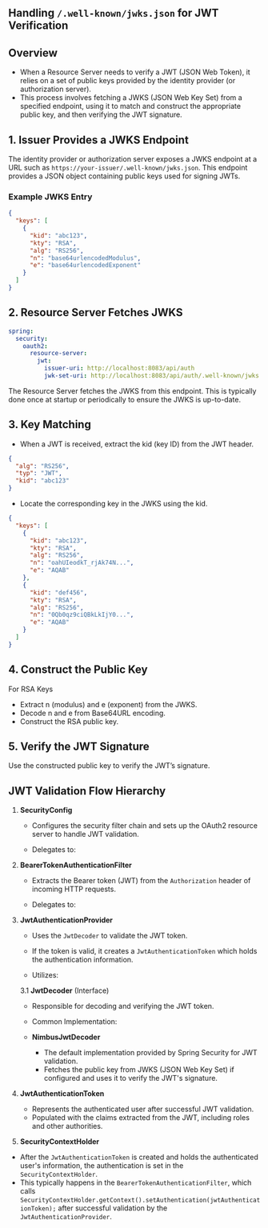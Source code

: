 ## Handling `/.well-known/jwks.json` for JWT Verification

## Overview

* When a Resource Server needs to verify a JWT (JSON Web Token), it relies on a set of public keys provided by the identity provider (or authorization server).
* This process involves fetching a JWKS (JSON Web Key Set) from a specified endpoint, using it to match and construct the appropriate public key, and then verifying the JWT signature.

## 1. Issuer Provides a JWKS Endpoint

The identity provider or authorization server exposes a JWKS endpoint at a URL such as `https://your-issuer/.well-known/jwks.json`. This endpoint provides a JSON object containing public keys used for signing JWTs.

### Example JWKS Entry

```json
{
  "keys": [
    {
      "kid": "abc123",
      "kty": "RSA",
      "alg": "RS256",
      "n": "base64urlencodedModulus",
      "e": "base64urlencodedExponent"
    }
  ]
}
```

## 2. Resource Server Fetches JWKS
```yml
spring:
  security:
    oauth2:
      resource-server:
        jwt:
          issuer-uri: http://localhost:8083/api/auth
          jwk-set-uri: http://localhost:8083/api/auth/.well-known/jwks.json
```
The Resource Server fetches the JWKS from this endpoint. This is typically done once at startup or periodically to ensure the JWKS is up-to-date.

## 3. Key Matching
* When a JWT is received, extract the kid (key ID) from the JWT header.
```json
{
  "alg": "RS256",
  "typ": "JWT",
  "kid": "abc123"
}
```
* Locate the corresponding key in the JWKS using the kid.
```json
{
  "keys": [
    {
      "kid": "abc123",
      "kty": "RSA",
      "alg": "RS256",
      "n": "oahUIeodkT_rjAk74N...",
      "e": "AQAB"
    },
    {
      "kid": "def456",
      "kty": "RSA",
      "alg": "RS256",
      "n": "0Qb0qz9ciQBkLkIjY0...",
      "e": "AQAB"
    }
  ]
}
```

## 4. Construct the Public Key
For RSA Keys
* Extract n (modulus) and e (exponent) from the JWKS.
* Decode n and e from Base64URL encoding.
* Construct the RSA public key.

## 5. Verify the JWT Signature
Use the constructed public key to verify the JWT’s signature.


## JWT Validation Flow Hierarchy

1. **SecurityConfig**
    - Configures the security filter chain and sets up the OAuth2 resource server to handle JWT validation.

    - Delegates to:

2. **BearerTokenAuthenticationFilter**
    - Extracts the Bearer token (JWT) from the `Authorization` header of incoming HTTP requests.

    - Delegates to:

3. **JwtAuthenticationProvider**
    - Uses the `JwtDecoder` to validate the JWT token.
    - If the token is valid, it creates a `JwtAuthenticationToken` which holds the authentication information.

    - Utilizes:

   3.1 **JwtDecoder** (Interface)
    - Responsible for decoding and verifying the JWT token.

    - Common Implementation:

    - **NimbusJwtDecoder**
        - The default implementation provided by Spring Security for JWT validation.
        - Fetches the public key from JWKS (JSON Web Key Set) if configured and uses it to verify the JWT's signature.

5. **JwtAuthenticationToken**
    - Represents the authenticated user after successful JWT validation.
    - Populated with the claims extracted from the JWT, including roles and other authorities.

6. **SecurityContextHolder**
- After the `JwtAuthenticationToken` is created and holds the authenticated user's information, the authentication is set in the `SecurityContextHolder`. 
- This typically happens in the `BearerTokenAuthenticationFilter`, which calls `SecurityContextHolder.getContext().setAuthentication(jwtAuthenticationToken);` after successful validation by the `JwtAuthenticationProvider`.